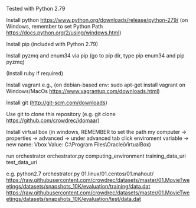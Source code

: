 
Tested with Python 2.79

Install python	https://www.python.org/downloads/release/python-279/
(on Windows, remember to set Python Path https://docs.python.org/2/using/windows.html)

Install pip (included with Python 2.79)

Install pyzmq and enum34 via pip (go to pip dir, type pip enum34 and pip pyzmq)

(Install ruby if required)

Install vagrant e.g., 
(on debian-based env: sudo apt-get install vagrant 
on Windows/MacOs https://www.vagrantup.com/downloads.html)

Install git
(http://git-scm.com/downloads)

Use git to clone this repository
(e.g. git clone https://github.com/crowdrec/idomaar)

Install virtual box
(in windows, REMEMBER to set the path my computer -> properties -> advanced -> under advanced tab click enviroment variable -> new name: Vbox Value: C:\Program Files\Oracle\VirtualBox)

run orchestrator orchestrator.py computing_environment training_data_uri test_data_uri

e.g. python2.7 orchestrator.py 01.linux/01.centos/01.mahout/ https://raw.githubusercontent.com/crowdrec/datasets/master/01.MovieTweetings/datasets/snapshots_10K/evaluation/training/data.dat https://raw.githubusercontent.com/crowdrec/datasets/master/01.MovieTweetings/datasets/snapshots_10K/evaluation/test/data.dat
